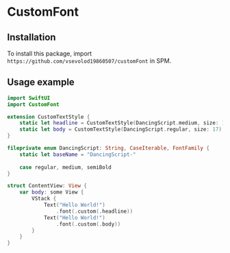# CustomFont

## Installation

To install this package, import `https://github.com/vsevolod19860507/customFont` in SPM.

## Usage example

```swift
import SwiftUI
import CustomFont

extension CustomTextStyle {
    static let headline = CustomTextStyle(DancingScript.medium, size: 17, relativeTo: .headline)
    static let body = CustomTextStyle(DancingScript.regular, size: 17)
}

fileprivate enum DancingScript: String, CaseIterable, FontFamily {
    static let baseName = "DancingScript-"
    
    case regular, medium, semiBold
}

struct ContentView: View {
    var body: some View {
        VStack {
            Text("Hello World!")
                .font(.custom(.headline))
            Text("Hello World!")
                .font(.custom(.body))
        }
    }
}
```
